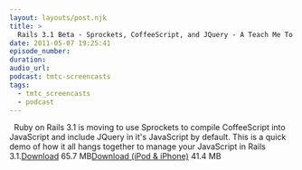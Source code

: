 ```yaml
---
layout: layouts/post.njk
title: >
  Rails 3.1 Beta - Sprockets, CoffeeScript, and JQuery - A Teach Me To Code Tutorial
date: 2011-05-07 19:25:41
episode_number:
duration:
audio_url:
podcast: tmtc-screencasts
tags:
  - tmtc_screencasts
  - podcast
---
```


&nbsp; Ruby on Rails 3.1 is moving to use Sprockets to compile CoffeeScript into JavaScript and include JQuery in it's JavaScript by default. This is a quick demo of how it all hangs together to manage your JavaScript in Rails 3.1.[Download](http://traffic.libsyn.com/tmtc/Rails31SprocketsCoffeescriptJQuery.m4v) 65.7 MB[Download (iPod & iPhone)](http://traffic.libsyn.com/tmtc/Rails31SprocketsCoffeescriptJQuery_-_iPhone.m4v) 41.4 MB
